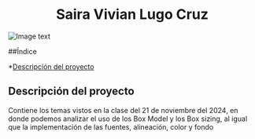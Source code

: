 <h1 align="center">Saira Vivian Lugo Cruz</h1>  

![Image text](https://i.pinimg.com/originals/6d/cc/a4/6dcca4dacd4c2546150db2fa6f0bd596.png)

##Índice

*[Descripción del proyecto](#descripción-del-proyecto)

## Descripción del proyecto
Contiene los temas vistos en la clase del 21 de noviembre del 2024, en donde podemos analizar el uso de los Box Model y los Box sizing, al igual que la implementación de las fuentes, alineación, color y fondo

